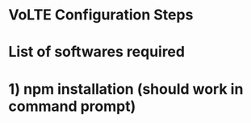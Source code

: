 # VoLTE Configuration Steps

# List of softwares required
# 1) npm installation (should work in command prompt)
